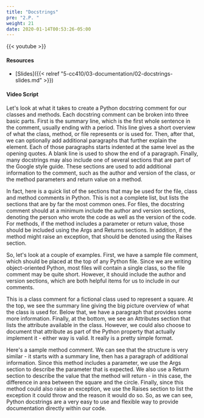 ```yaml
---
title: "Docstrings"
pre: "2.P. "
weight: 21
date: 2020-01-14T00:53:26-05:00
---
```


{{< youtube  >}}

<!-- TODO FIXME -->

#### Resources

* [Slides]({{< relref "5-cc410/03-documentation/02-docstrings-slides.md" >}})

#### Video Script

Let's look at what it takes to create a Python docstring comment for our classes and methods. Each docstring comment can be broken into three basic parts. First is the summary line, which is the first whole sentence in the comment, usually ending with a period. This line gives a short overview of what the class, method, or file represents or is used for. Then, after that, we can optionally add additional paragraphs that further explain the element. Each of those paragraphs starts indented at the same level as the opening quotes. A blank line is used to show the end of a paragraph. Finally, many docstrings may also include one of several sections that are part of the Google style guide. These sections are used to add additional information to the comment, such as the author and version of the class, or the method parameters and return value on a method.

In fact, here is a quick list of the sections that may be used for the file, class and method comments in Python. This is not a complete list, but lists the sections that are by far the most common ones. For files, the docstring comment should at a minimum include the author and version sections, denoting the person who wrote the code as well as the version of the code. For methods, if the method includes a parameter or return value, those should be included using the Args and Returns sections. In addition, if the method might raise an exception, that should be denoted using the Raises section. 

So, let's look at a couple of examples. First, we have a sample file comment, which should be placed at the top of any Python file. Since we are writing object-oriented Python, most files will contain a single class, so the file comment may be quite short. However, it should include the author and version sections, which are both helpful items for us to include in our comments.

This is a class comment for a fictional class used to represent a square. At the top, we see the summary line giving the big picture overview of what the class is used for. Below that, we have a paragraph that provides some more information. Finally, at the bottom, we see an Attributes section that lists the attribute available in the class. However, we could also choose to document that attribute as part of the Python property that actually implement it - either way is valid. It really is a pretty simple format.

Here's a sample method comment. We can see that the structure is very similar - it starts with a summary line, then has a paragraph of additional information. Since this method includes a parameter, we use the Args section to describe the parameter that is expected. We also use a Return section to describe the value that the method will return - in this case, the difference in area between the square and the circle. Finally, since this method could also raise an exception, we use the Raises section to list the exception it could throw and the reason it would do so. So, as we can see, Python docstrings are a very easy to use and flexible way to provide documentation directly within our code. 